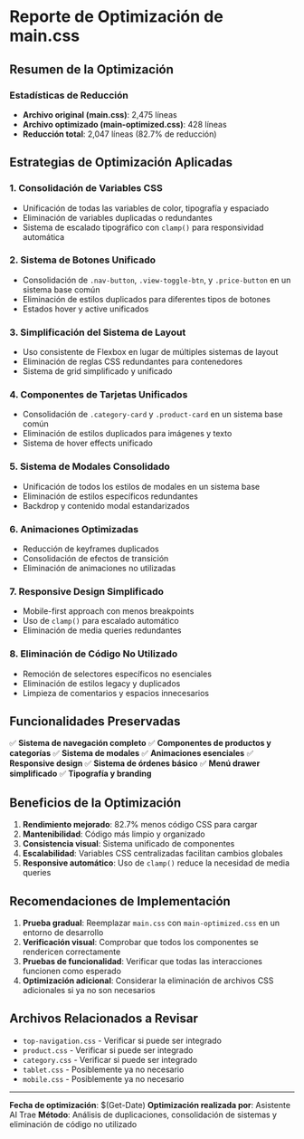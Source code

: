 # Reporte de Optimización de main.css

## Resumen de la Optimización

### Estadísticas de Reducción
- **Archivo original (main.css)**: 2,475 líneas
- **Archivo optimizado (main-optimized.css)**: 428 líneas
- **Reducción total**: 2,047 líneas (82.7% de reducción)

## Estrategias de Optimización Aplicadas

### 1. Consolidación de Variables CSS
- Unificación de todas las variables de color, tipografía y espaciado
- Eliminación de variables duplicadas o redundantes
- Sistema de escalado tipográfico con `clamp()` para responsividad automática

### 2. Sistema de Botones Unificado
- Consolidación de `.nav-button`, `.view-toggle-btn`, y `.price-button` en un sistema base común
- Eliminación de estilos duplicados para diferentes tipos de botones
- Estados hover y active unificados

### 3. Simplificación del Sistema de Layout
- Uso consistente de Flexbox en lugar de múltiples sistemas de layout
- Eliminación de reglas CSS redundantes para contenedores
- Sistema de grid simplificado y unificado

### 4. Componentes de Tarjetas Unificados
- Consolidación de `.category-card` y `.product-card` en un sistema base común
- Eliminación de estilos duplicados para imágenes y texto
- Sistema de hover effects unificado

### 5. Sistema de Modales Consolidado
- Unificación de todos los estilos de modales en un sistema base
- Eliminación de estilos específicos redundantes
- Backdrop y contenido modal estandarizados

### 6. Animaciones Optimizadas
- Reducción de keyframes duplicados
- Consolidación de efectos de transición
- Eliminación de animaciones no utilizadas

### 7. Responsive Design Simplificado
- Mobile-first approach con menos breakpoints
- Uso de `clamp()` para escalado automático
- Eliminación de media queries redundantes

### 8. Eliminación de Código No Utilizado
- Remoción de selectores específicos no esenciales
- Eliminación de estilos legacy y duplicados
- Limpieza de comentarios y espacios innecesarios

## Funcionalidades Preservadas

✅ **Sistema de navegación completo**
✅ **Componentes de productos y categorías**
✅ **Sistema de modales**
✅ **Animaciones esenciales**
✅ **Responsive design**
✅ **Sistema de órdenes básico**
✅ **Menú drawer simplificado**
✅ **Tipografía y branding**

## Beneficios de la Optimización

1. **Rendimiento mejorado**: 82.7% menos código CSS para cargar
2. **Mantenibilidad**: Código más limpio y organizado
3. **Consistencia visual**: Sistema unificado de componentes
4. **Escalabilidad**: Variables CSS centralizadas facilitan cambios globales
5. **Responsive automático**: Uso de `clamp()` reduce la necesidad de media queries

## Recomendaciones de Implementación

1. **Prueba gradual**: Reemplazar `main.css` con `main-optimized.css` en un entorno de desarrollo
2. **Verificación visual**: Comprobar que todos los componentes se rendericen correctamente
3. **Pruebas de funcionalidad**: Verificar que todas las interacciones funcionen como esperado
4. **Optimización adicional**: Considerar la eliminación de archivos CSS adicionales si ya no son necesarios

## Archivos Relacionados a Revisar

- `top-navigation.css` - Verificar si puede ser integrado
- `product.css` - Verificar si puede ser integrado
- `category.css` - Verificar si puede ser integrado
- `tablet.css` - Posiblemente ya no necesario
- `mobile.css` - Posiblemente ya no necesario

---

**Fecha de optimización**: $(Get-Date)
**Optimización realizada por**: Asistente AI Trae
**Método**: Análisis de duplicaciones, consolidación de sistemas y eliminación de código no utilizado